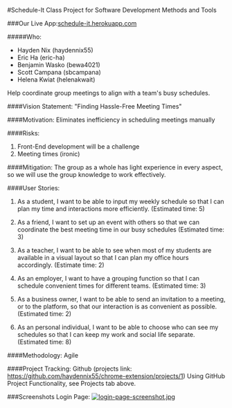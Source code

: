 #Schedule-It
Class Project for Software Development Methods and Tools

###Our Live App:[schedule-it.herokuapp.com](schedule-it.herokuapp.com)

#####Who:
* Hayden Nix (haydennix55)
* Eric Ha (eric-ha)
* Benjamin Wasko (bewa4021)
* Scott Campana (sbcampana)
* Helena Kwiat (helenakwait)

Help coordinate group meetings to align with a team's busy schedules.

####Vision Statement:
"Finding Hassle-Free Meeting Times"

####Motivation:
Eliminates inefficiency in scheduling meetings manually

####Risks:
1. Front-End development will be a challenge
2. Meeting times (ironic)

####Mitigation:
The group as a whole has light experience in every aspect, so we will use the group knowledge to work effectively.

####User Stories:

1. As a student, I want to be able to input my weekly schedule so that I can plan my time and interactions more efficiently. (Estimated time: 5)

2. As a friend, I want to set up an event with others so that we can coordinate the best meeting time in our busy schedules (Estimated time: 3)

3. As a teacher, I want to be able to see when most of my students are available in a visual layout so that I can plan my office hours accordingly. (Estimate time: 2)

4. As an employer, I want to have a grouping function so that I can schedule convenient times for different teams. (Estimated time: 3)

5. As a business owner, I want to be able to send an invitation to a meeting, or to the platform, so that our interaction is as convenient as possible. (Estimated time: 2)

6. As an personal individual, I want to be able to choose who can see my schedules so that I can keep my work and social life separate. (Estimated time: 8)


####Methodology: Agile

####Project Tracking: Github (projects link: https://github.com/haydennix55/chrome-extension/projects/1)
Using GitHub Project Functionality, see Projects tab above.

###Screenshots
Login Page:
[![login-page-screenshot.jpg](https://s23.postimg.org/6cwey2j6z/login_page_screenshot.jpg)](https://postimg.org/image/72f7afjqf/)
